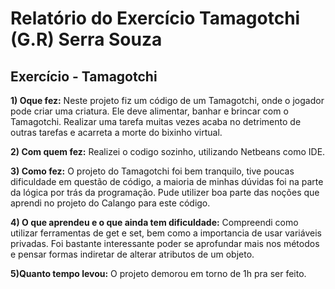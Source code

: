 # Relatório do Exercício Tamagotchi (G.R) Serra Souza 

## Exercício - Tamagotchi

**1) Oque fez:**
Neste projeto fiz um código de um Tamagotchi, onde o jogador pode criar uma criatura. Ele deve alimentar, banhar e brincar com o Tamagotchi. Realizar uma tarefa muitas vezes acaba no detrimento de outras tarefas e acarreta a morte do bixinho virtual.

**2) Com quem fez:**
Realizei o codigo sozinho, utilizando Netbeans como IDE.

**3) Como fez:**
O projeto do Tamagotchi foi bem tranquilo, tive poucas dificuldade em questão de código, a maioria de minhas dúvidas foi na parte da lógica por trás da programação. Pude utilizer boa parte das noções que aprendi no projeto do Calango para este código.

**4) O que aprendeu e o que ainda tem dificuldade:**
Compreendi como utilizar ferramentas de get e set, bem como a importancia de usar variáveis privadas. Foi bastante interessante poder se aprofundar mais nos métodos e pensar formas indiretar de alterar atributos de um objeto.

**5)Quanto tempo levou:**
O projeto demorou em torno de 1h pra ser feito.